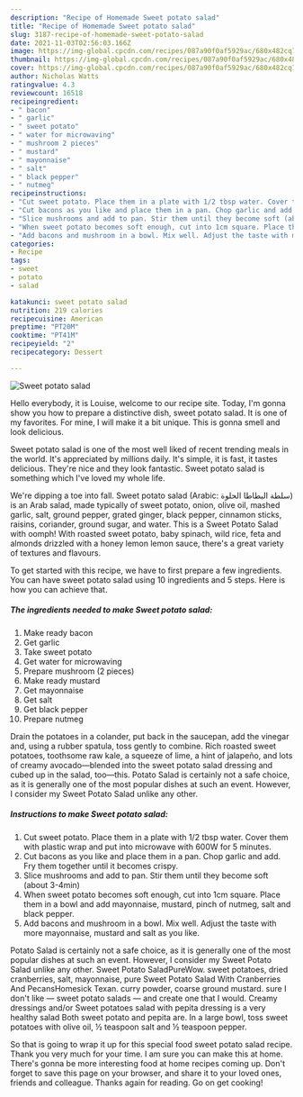 ```yaml
---
description: "Recipe of Homemade Sweet potato salad"
title: "Recipe of Homemade Sweet potato salad"
slug: 3187-recipe-of-homemade-sweet-potato-salad
date: 2021-11-03T02:56:03.166Z
image: https://img-global.cpcdn.com/recipes/087a90f0af5929ac/680x482cq70/sweet-potato-salad-recipe-main-photo.jpg
thumbnail: https://img-global.cpcdn.com/recipes/087a90f0af5929ac/680x482cq70/sweet-potato-salad-recipe-main-photo.jpg
cover: https://img-global.cpcdn.com/recipes/087a90f0af5929ac/680x482cq70/sweet-potato-salad-recipe-main-photo.jpg
author: Nicholas Watts
ratingvalue: 4.3
reviewcount: 16518
recipeingredient:
- " bacon"
- " garlic"
- " sweet potato"
- " water for microwaving"
- " mushroom 2 pieces"
- " mustard"
- " mayonnaise"
- " salt"
- " black pepper"
- " nutmeg"
recipeinstructions:
- "Cut sweet potato. Place them in a plate with 1/2 tbsp water. Cover them with plastic wrap and put into microwave with 600W for 5 minutes."
- "Cut bacons as you like and place them in a pan. Chop garlic and add. Fry them together until it becomes crispy."
- "Slice mushrooms and add to pan. Stir them until they become soft (about 3-4min)"
- "When sweet potato becomes soft enough, cut into 1cm square. Place them in a bowl and add mayonnaise, mustard, pinch of nutmeg, salt and black pepper."
- "Add bacons and mushroom in a bowl. Mix well. Adjust the taste with more mayonnaise, mustard and salt as you like."
categories:
- Recipe
tags:
- sweet
- potato
- salad

katakunci: sweet potato salad 
nutrition: 219 calories
recipecuisine: American
preptime: "PT20M"
cooktime: "PT41M"
recipeyield: "2"
recipecategory: Dessert

---
```



![Sweet potato salad](https://img-global.cpcdn.com/recipes/087a90f0af5929ac/680x482cq70/sweet-potato-salad-recipe-main-photo.jpg)

Hello everybody, it is Louise, welcome to our recipe site. Today, I'm gonna show you how to prepare a distinctive dish, sweet potato salad. It is one of my favorites. For mine, I will make it a bit unique. This is gonna smell and look delicious.

Sweet potato salad is one of the most well liked of recent trending meals in the world. It's appreciated by millions daily. It's simple, it is fast, it tastes delicious. They're nice and they look fantastic. Sweet potato salad is something which I've loved my whole life.

We&#39;re dipping a toe into fall. Sweet potato salad (Arabic: سلطة البطاطا الحلوة‎) is an Arab salad, made typically of sweet potato, onion, olive oil, mashed garlic, salt, ground pepper, grated ginger, black pepper, cinnamon sticks, raisins, coriander, ground sugar, and water. This is a Sweet Potato Salad with oomph! With roasted sweet potato, baby spinach, wild rice, feta and almonds drizzled with a honey lemon lemon sauce, there&#39;s a great variety of textures and flavours.


To get started with this recipe, we have to first prepare a few ingredients. You can have sweet potato salad using 10 ingredients and 5 steps. Here is how you can achieve that.

<!--inarticleads1-->

##### The ingredients needed to make Sweet potato salad:

1. Make ready  bacon
1. Get  garlic
1. Take  sweet potato
1. Get  water for microwaving
1. Prepare  mushroom (2 pieces)
1. Make ready  mustard
1. Get  mayonnaise
1. Get  salt
1. Get  black pepper
1. Prepare  nutmeg


Drain the potatoes in a colander, put back in the saucepan, add the vinegar and, using a rubber spatula, toss gently to combine. Rich roasted sweet potatoes, toothsome raw kale, a squeeze of lime, a hint of jalapeño, and lots of creamy avocado—blended into the sweet potato salad dressing and cubed up in the salad, too—this. Potato Salad is certainly not a safe choice, as it is generally one of the most popular dishes at such an event. However, I consider my Sweet Potato Salad unlike any other. 

<!--inarticleads2-->

##### Instructions to make Sweet potato salad:

1. Cut sweet potato. Place them in a plate with 1/2 tbsp water. Cover them with plastic wrap and put into microwave with 600W for 5 minutes.
1. Cut bacons as you like and place them in a pan. Chop garlic and add. Fry them together until it becomes crispy.
1. Slice mushrooms and add to pan. Stir them until they become soft (about 3-4min)
1. When sweet potato becomes soft enough, cut into 1cm square. Place them in a bowl and add mayonnaise, mustard, pinch of nutmeg, salt and black pepper.
1. Add bacons and mushroom in a bowl. Mix well. Adjust the taste with more mayonnaise, mustard and salt as you like.


Potato Salad is certainly not a safe choice, as it is generally one of the most popular dishes at such an event. However, I consider my Sweet Potato Salad unlike any other. Sweet Potato SaladPureWow. sweet potatoes, dried cranberries, salt, mayonnaise, pure Sweet Potato Salad With Cranberries And PecansHomesick Texan. curry powder, coarse ground mustard. sure I don&#39;t like — sweet potato salads — and create one that I would. Creamy dressings and/or Sweet potatoes salad with pepita dressing is a very healthy salad Both sweet potato and pepita are. In a large bowl, toss sweet potatoes with olive oil, ½ teaspoon salt and ½ teaspoon pepper. 

So that is going to wrap it up for this special food sweet potato salad recipe. Thank you very much for your time. I am sure you can make this at home. There's gonna be more interesting food at home recipes coming up. Don't forget to save this page on your browser, and share it to your loved ones, friends and colleague. Thanks again for reading. Go on get cooking!
